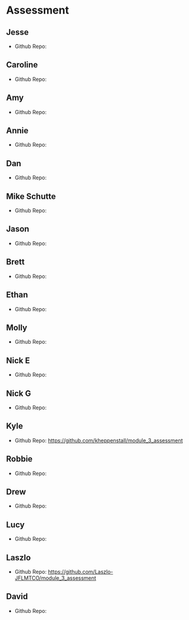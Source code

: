 # Assessment

## Jesse
  - Github Repo: 
  
## Caroline
  - Github Repo:
  
## Amy
  - Github Repo:
  
## Annie  
  - Github Repo:
  
## Dan  
  - Github Repo:

## Mike Schutte
  - Github Repo:

## Jason
  - Github Repo:

## Brett
  - Github Repo:

## Ethan
  - Github Repo:

## Molly
  - Github Repo:

## Nick E
  - Github Repo:

## Nick G
  - Github Repo:

## Kyle
  - Github Repo: https://github.com/kheppenstall/module_3_assessment

## Robbie
  - Github Repo:

## Drew
  - Github Repo:

## Lucy
  - Github Repo:

## Laszlo
  - Github Repo: https://github.com/Laszlo-JFLMTCO/module_3_assessment

## David
  - Github Repo:
